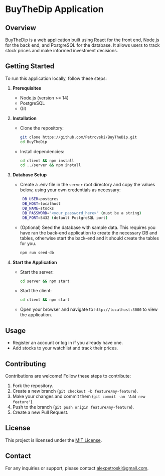 # BuyTheDip Application

## Overview
BuyTheDip is a web application built using React for the front end, Node.js for the back end, and PostgreSQL for the database. It allows users to track stock prices and make informed investment decisions.

## Getting Started
To run this application locally, follow these steps:

1. **Prerequisites**
   - Node.js (version >= 14)
   - PostgreSQL
   - Git

2. **Installation**
   - Clone the repository:
     ```bash
     git clone https://github.com/Petrovski/BuyTheDip.git
     cd BuyTheDip
     ```
   - Install dependencies:
     ```bash
     cd client && npm install
     cd ../server && npm install
     ```

3. **Database Setup**
   - Create a .env file in the `server` root directory and copy the values below, using your own credentials as necessary:
     ```bash
      DB_USER=postgres
      DB_HOST=localhost
      DB_NAME=stocks
      DB_PASSWORD="<your_password_here>" (must be a string)
      DB_PORT=5432 (default PostgreSQL port)
     ```
   - (Optional) Seed the database with sample data. This requires you have ran the back-end application to create the necessary DB and tables, otherwise start the back-end and it should create the tables for you.
     ```bash
     npm run seed-db
     ```

4. **Start the Application**
   - Start the server:
     ```bash
     cd server && npm start
     ```
   - Start the client:
     ```bash
     cd client && npm start
     ```
   - Open your browser and navigate to `http://localhost:3000` to view the application.

## Usage
- Register an account or log in if you already have one.
- Add stocks to your watchlist and track their prices.

## Contributing
Contributions are welcome! Follow these steps to contribute:
1. Fork the repository.
2. Create a new branch (`git checkout -b feature/my-feature`).
3. Make your changes and commit them (`git commit -am 'Add new feature'`).
4. Push to the branch (`git push origin feature/my-feature`).
5. Create a new Pull Request.

## License
This project is licensed under the [MIT License](https://opensource.org/licenses/MIT).

## Contact
For any inquiries or support, please contact [alexpetroski@gmail.com](mailto:alexpetroski@gmail.com).
